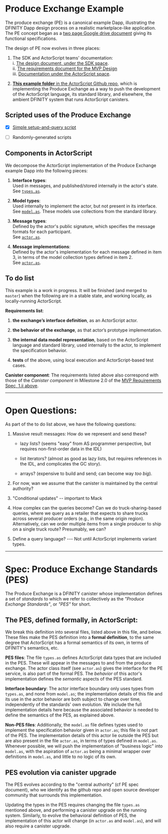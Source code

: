 Produce Exchange Example
========================

The produce exchange (PE) is a canonical example Dapp, illustrating
the DFINITY Dapp design process on a realistic marketplace-like
application.  The PE concept began as a [two page Google drive
document](https://docs.google.com/document/d/1AxpcuFH-x_0ZSa32DfM_BCYnGxCS37ETPNWE4BXDNdo/edit)
giving its functional specifications.

The design of PE now evolves in three places:

 1. The SDK and ActorScript teams' documentation:  
    i. [The design document, under the SDK
     space](https://dfinity.atlassian.net/wiki/x/MwD2Bg).  
    ii. [The requirements document for the MVP
      Design](https://dfinity.atlassian.net/wiki/spaces/DE/pages/116654198/Produce+Exchange+MVP+Product+Requirements)  
    iii. [Documentation under the ActorScript space](https://dfinity.atlassian.net/wiki/spaces/AST/pages/104401122/Example+Dapp+Produce+Exchange).

 2. [**This example folder** in the ActorScript Github repo](https://github.com/dfinity-lab/actorscript/tree/stdlib-examples/stdlib/examples/produce-exchange), 
    which is implementing the Produce Exchange as a way to push the development of
 the ActorScript language, its standard library, and elsewhere, the
 ambient DFINITY system that runs ActorScript canisters.

Scripted uses of the Produce Exchange
----------------------------------------

- [x] [Simple setup-and-query script](https://github.com/dfinity-lab/actorscript/blob/stdlib-examples/stdlib/examples/produce-exchange/produceExchange.as)
- [ ] Randomly-generated scripts


Components in ActorScript
--------------------------

We decompose the ActorScript implementation of the Produce Exchange example Dapp into the following pieces:

 1. **Interface types**:  
    Used in messages, and published/stored internally in the actor's
    state.  
    See
    [`types.as`](https://github.com/dfinity-lab/actorscript/blob/stdlib-examples/stdlib/examples/produce-exchange/types.as).
 
 2. **Model types**:  
    Used internally to implement the actor, but not present in its
    interface.  
    See
    [`model.as`](https://github.com/dfinity-lab/actorscript/blob/stdlib-examples/stdlib/examples/produce-exchange/model.as).
    These models use collections from the standard library.
 
 3. **Message types**:  
    Defined by the actor's public signature, which specifies the
    message formats for each participant.  
    See
    [`actor.as`](https://github.com/dfinity-lab/actorscript/blob/stdlib-examples/stdlib/examples/produce-exchange/actor.as).

 3. **Message implementations**:  
    Defined by the actor's implementation for each message defined in
    item 3, in terms of the model collection types defined in item 2.  
    See
    [`actor.as`](https://github.com/dfinity-lab/actorscript/blob/stdlib-examples/stdlib/examples/produce-exchange/actor.as).



To do list
-----------

This example is a work in progress.  It will be finished (and merged
to `master`) when the following are in a stable state, and working
locally, as locally-running ActorScript.

**Requirements list**:  
  1. **the exchange’s interface definition**, as an ActorScript actor.

  2.  **the behavior of the exchange**, as that actor’s prototype
      implementation.

  3. **the internal data model representation**, based on the
     ActorScript language and standard library, used internally to the
     actor, to implement the specification behavior.

  4. **tests** of the above, using local execution and
     ActorScript-based test cases.

**Canister component**: The requirements listed above also correspond with
those of the *Canister component* in Milestone 2.0 of the [MVP
Requirements Spec, 1.ii
above](https://dfinity.atlassian.net/wiki/spaces/DE/pages/116654198/Produce+Exchange+MVP+Product+Requirements).

----------------------------------------------------------------------------

Open Questions:
================

As part of the to do list above, we have the following questions:

 1. Massive result messages: How do we represent and send these?

    - lazy lists? (seems "easy" from AS programmer perspective, but
      requires non-first-order data in the IDL)

    - list iterators? (almost as good as lazy lists, but requires
      references in the IDL, and complicates the GC story).

    - arrays? (expensive to build and send; can become way *too big*).


 2. For now, wan we assume that the canister is maintained by the
    central authority?

 3. "Conditional updates" -- important to Mack

 4. How complex can the queries become?  Can we do truck-sharing-based
    queries, where we query as a retailer that expects to share trucks
    across several producer orders (e.g., in the same origin region).
    Alternatively, can we order multiple items from a single producer to
    ship on a single truck route?  Presumably, we can?

 5. Define a query language?
    --- Not until ActorScript implements variant types.

----------------------------------------------------------------------------


Spec: Produce Exchange Standards (PES)
========================================

The Produce Exchange is a DFINITY canister whose implementation
defines a set of _standards_ to which we refer to collectively as
the _"Produce Exchange Standards"_, or _"PES"_ for short.


The PES, defined formally, in ActorScript:
-------------------------------------------

We break this definition into several files, listed above in this
file, and below. These files make the PES definition into a **formal
definition**, to the same degree that ActorScript has a formal
semantics of its own, in terms of DFINITY's semantics, etc.

**PES files**: The file `types.as` defines ActorScript data types that are
included in the PES.  These will appear in the messages to and from
the produce exchange.  The actor class itself (see `actor.as`) gives
the interface for the PE service, is also part of the formal PES.  The
_behavior_ of this actor's implementation defines the _semantic_
aspects of the PES standard.

**Interface boundary**: The actor interface boundary only uses types
from `types.as`, and none from `model.as`; the implementation details
of this file and its use in the actor behavior are both subject to
change over time, independently of the standards' own evolution.  We
include the full implementation details here because the associated
behavior is needed to define the semantics of the PES, as explained
above.

**Non-PES files**: Additionally, the `model.as` file defines types
used to implement the specification behavior given in `actor.as`; this
file is not part of the PES.  The implementation details of this actor
lie outside the PES but are also present in the file `actor.as`, in
terms of types defined in `model.as`.  Whenever possible, we will push
the implementation of "business logic" into `model.as`, with the
aspiration of `actor.as` being a minimal wrapper over definitions in
`model.as`, and little to no logic of its own.


PES evolution via canister upgrade
-----------------------------------

The PES evolves according to the "central authority" (cf PE spec
document), who we identify as the github repo and open source
developer community that surrounds this implementation.

Updating the types in the PES requires changing the file `types.as`
mentioned above, and performing a canister upgrade on the running
system.  Similarly, to evolve the behavioral definition of PES, the
implementation of this actor will change (in `actor.as` and
`model.as`), and will also require a canister upgrade.
